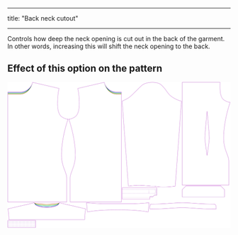 ***

title: "Back neck cutout"

***

Controls how deep the neck opening is cut out in the back of the garment. In other words, increasing this will shift the neck opening to the back.

## Effect of this option on the pattern

![This image shows the effect of this option by superimposing several variants that have a different value for this option](simon_backneckcutout_sample.svg "Effect of this option on the pattern")
